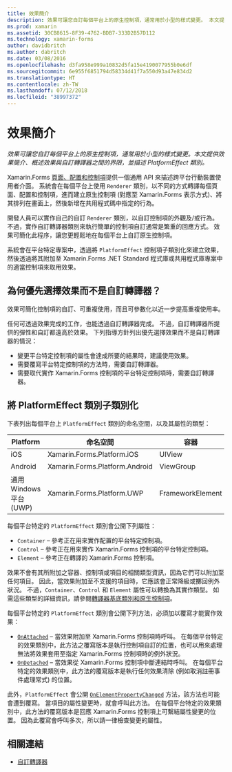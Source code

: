 ```yaml
---
title: 效果簡介
description: 效果可讓您自訂每個平台上的原生控制項，通常用於小型的樣式變更。 本文提供效果簡介、概述效果與自訂轉譯器之間的界限，並描述 PlatformEffect 類別。
ms.prod: xamarin
ms.assetid: 30CB8615-8F39-4762-BDB7-333D2B57D112
ms.technology: xamarin-forms
author: davidbritch
ms.author: dabritch
ms.date: 03/08/2016
ms.openlocfilehash: d3fa958e999a10832d5fa15e4190077955b0e6df
ms.sourcegitcommit: 6e955f6851794d58334d41f7a550d93a47e834d2
ms.translationtype: HT
ms.contentlocale: zh-TW
ms.lasthandoff: 07/12/2018
ms.locfileid: "38997372"
---
```

# <a name="introduction-to-effects"></a>效果簡介

_效果可讓您自訂每個平台上的原生控制項，通常用於小型的樣式變更。本文提供效果簡介、概述效果與自訂轉譯器之間的界限，並描述 PlatformEffect 類別。_

Xamarin.Forms [頁面、配置和控制項](~/xamarin-forms/user-interface/controls/index.md)提供一個通用 API 來描述跨平台行動裝置使用者介面。 系統會在每個平台上使用 `Renderer` 類別，以不同的方式轉譯每個頁面、配置和控制項，進而建立原生控制項 (對應至 Xamarin.Forms 表示方式)、將其排列在畫面上，然後新增在共用程式碼中指定的行為。

開發人員可以實作自己的自訂 `Renderer` 類別，以自訂控制項的外觀及/或行為。 不過，實作自訂轉譯器類別來執行簡單的控制項自訂通常是繁重的回應方式。 效果可簡化此程序，讓您更輕鬆地在每個平台上自訂原生控制項。

系統會在平台特定專案中，透過將 `PlatformEffect` 控制項子類別化來建立效果，然後透過將其附加至 Xamarin.Forms .NET Standard 程式庫或共用程式庫專案中的適當控制項來取用效果。

## <a name="why-use-an-effect-over-a-custom-renderer"></a>為何優先選擇效果而不是自訂轉譯器？

效果可簡化控制項的自訂、可重複使用，而且可參數化以近一步提高重複使用率。

任何可透過效果完成的工作，也能透過自訂轉譯器完成。 不過，自訂轉譯器所提供的彈性和自訂都遠高於效果。 下列指導方針列出優先選擇效果而不是自訂轉譯器的情況：

- 變更平台特定控制項的屬性會達成所要的結果時，建議使用效果。
- 需要覆寫平台特定控制項的方法時，需要自訂轉譯器。
- 需要取代實作 Xamarin.Forms 控制項的平台特定控制項時，需要自訂轉譯器。

## <a name="subclassing-the-platformeffect-class"></a>將 PlatformEffect 類別子類別化

下表列出每個平台上 `PlatformEffect` 類別的命名空間，以及其屬性的類型：

|Platform|命名空間|容器|控制項|
|--- |--- |--- |--- |
|iOS|Xamarin.Forms.Platform.iOS|UIView|UIView|
|Android|Xamarin.Forms.Platform.Android|ViewGroup|檢視|
|通用 Windows 平台 (UWP)|Xamarin.Forms.Platform.UWP|FrameworkElement|FrameworkElement|

每個平台特定的 `PlatformEffect` 類別會公開下列屬性：

- `Container` – 參考正在用來實作配置的平台特定控制項。
- `Control` – 參考正在用來實作 Xamarin.Forms 控制項的平台特定控制項。
- `Element` – 參考正在轉譯的 Xamarin.Forms 控制項。

效果不會有其所附加之容器、控制項或項目的相關類型資訊，因為它們可以附加至任何項目。 因此，當效果附加至不支援的項目時，它應該會正常降級或擲回例外狀況。 不過，`Container`、`Control` 和 `Element` 屬性可以轉換為其實作類型。 如需這些類型的詳細資訊，請參閱[轉譯器基底類別和原生控制項](~/xamarin-forms/app-fundamentals/custom-renderer/renderers.md)。

每個平台特定的 `PlatformEffect` 類別會公開下列方法，必須加以覆寫才能實作效果：

- [`OnAttached`](xref:Xamarin.Forms.Effect.OnAttached) – 當效果附加至 Xamarin.Forms 控制項時呼叫。 在每個平台特定的效果類別中，此方法之覆寫版本是執行控制項自訂的位置，也可以用來處理無法將效果套用至指定 Xamarin.Forms 控制項時的例外狀況。
- [`OnDetached`](xref:Xamarin.Forms.Effect.OnDetached) – 當效果從 Xamarin.Forms 控制項中斷連結時呼叫。 在每個平台特定的效果類別中，此方法的覆寫版本是執行任何效果清除 (例如取消註冊事件處理常式) 的位置。

此外，`PlatformEffect` 會公開 [`OnElementPropertyChanged`](xref:Xamarin.Forms.PlatformEffect`2.OnElementPropertyChanged(System.ComponentModel.PropertyChangedEventArgs)) 方法，該方法也可能會遭到覆寫。 當項目的屬性變更時，就會呼叫此方法。 在每個平台特定的效果類別中，此方法的覆寫版本是回應 Xamarin.Forms 控制項上可繫結屬性變更的位置。 因為此覆寫會呼叫多次，所以請一律檢查變更的屬性。


## <a name="related-links"></a>相關連結

- [自訂轉譯器](~/xamarin-forms/app-fundamentals/custom-renderer/index.md)
